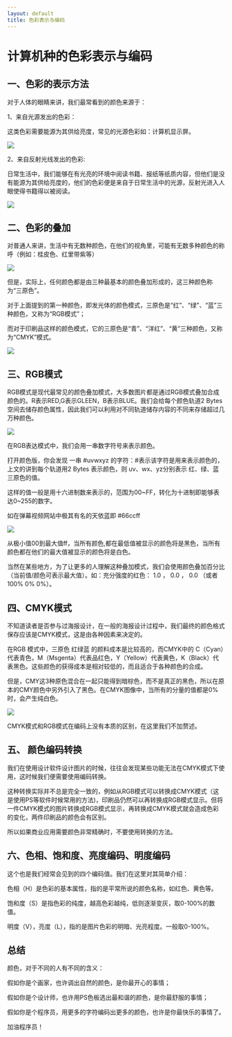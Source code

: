 ```yaml
---
layout: default
title: 色彩表示与编码
---
```


# 计算机种的色彩表示与编码

## 一、色彩的表示方法

对于人体的眼睛来讲，我们最常看到的颜色来源于：

1、来自光源发出的色彩：

这类色彩需要能源为其供给亮度，常见的光源色彩如：计算机显示屏。

![](http://img1.jc001.cn/img/601/1221601/1224560069763.jpg)

2、来自反射光线发出的色彩:

日常生活中，我们能够在有光亮的环境中阅读书籍、报纸等纸质内容，但他们是没有能源为其供给亮度的，他们的色彩便是来自于日常生活中的光源，反射光进入人眼使得书籍得以被阅读。

![](https://goss4.vcg.com/creative/vcg/800/version23/VCG4178485520.jpg)

## 二、色彩的叠加

对普通人来讲，生活中有无数种颜色，在他们的视角里，可能有无数多种颜色的称呼（例如：桂皮色、红里带紫等）

![](https://b-ssl.duitang.com/uploads/item/201602/04/20160204135859_ySxJf.thumb.700_0.jpeg)

但是，实际上，任何颜色都是由三种最基本的颜色叠加形成的，这三种颜色称为“三原色”。

 
对于上面提到的第一种颜色，即发光体的颜色模式，三原色是“红”、“绿”、“蓝”三种颜色，又称为“RGB模式”； 

而对于印刷品这样的颜色模式，它的三原色是“青”、“洋红”、“黄”三种颜色，又称为“CMYK”模式。

![](http://pic35.photophoto.cn/20150510/0021033820077308_b.jpg)

## 三、RGB模式

RGB模式是现代最常见的颜色叠加模式，大多数图片都是通过RGB模式叠加合成颜色的。R表示RED,G表示GLEEN，B表示BLUE。我们会给每个颜色轨道2 Bytes空间去储存颜色属性，因此我们可以利用对不同轨道储存内容的不同来存储超过几万种颜色。

![](https://b-ssl.duitang.com/uploads/item/201602/04/20160204135859_ySxJf.thumb.700_0.jpeg)

在RGB表达模式中，我们会用一串数字符号来表示颜色。

打开颜色版，你会发现 一串 #uvwxyz 的字符：#表示该字符是用来表示颜色的，上文的讲到每个轨道用2 Bytes 表示颜色，则 uv、wx、yz分别表示 红、绿、蓝 三原色的值。

这样的值一般是用十六进制数来表示的，范围为00~FF，转化为十进制即能够表达0~255的数字。

如在弹幕视频网站中极其有名的天依蓝即 #66ccff

![](http://www.investbank.com.cn/ueditor/asp/upload/image/20170620/14979311308682020.jpg)

从极小值00到最大值ff，当所有颜色,都在最低值被显示的颜色将是黑色，当所有颜色都在他们的最大值被显示的颜色将是白色。

当然在某些地方，为了让更多的人理解这种叠加模式，我们会使用颜色叠加百分比（当前值/颜色可表示最大值）。如：充分强度的红色： 1.0 ， 0.0 ， 0.0 （或者 100% 0% 0%）。

## 四、CMYK模式

不知道读者是否参与过海报设计，在一般的海报设计过程中，我们最终的颜色格式保存应该是CMYK模式，这是由各种因素来决定的。

在RGB 模式中，三原色 红绿蓝 的颜料成本是比较高的，而CMYK中的 C（Cyan）代表青色，M（Msgenta）代表品红色，Y（Yellow）代表黄色，K（Black）代表黑色。这些颜色的获得成本是相对较低的，而且适合于各种颜色的合成。

但是，CMY这3种原色混合在一起只能得到暗棕色，而不是真正的黑色，所以在原本的CMY颜色中另外引入了黑色。在CMYK图像中，当所有的分量的值都是0%时，会产生纯白色。

![](http://pic24.photophoto.cn/20120925/0008020273473059_b.jpg)

CMYK模式和RGB模式在编码上没有本质的区别，在这里我们不加赘述。

## 五、 颜色编码转换

我们在使用设计软件设计图片的时候，往往会发现某些功能无法在CMYK模式下使用，这时候我们便需要使用编码转换。

这种转换实际并不总是完全一致的，例如从RGB模式可以转换成CMYK模式（这是使用PS等软件时候常用的方法)，印刷品仍然可以再转换成RGB模式显示。但将一件CMYK模式的图片转换成RGB模式显示，再转换成CMYK模式就会造成色彩的变化，两件印刷品的颜色会有区别。

所以如果商业应用需要颜色非常精确时，不要使用转换的方法。

## 六、色相、饱和度、亮度编码、明度编码

这个也是我们经常会见到的四个编码值。我们在这里对其简单介绍：

色相（H）是色彩的基本属性，指的是平常所说的颜色名称，如红色、黄色等。 

饱和度（S）是指色彩的纯度，越高色彩越纯，低则逐渐变灰，取0-100%的数值。 

明度（V），亮度（L），指的是图片色彩的明暗、光亮程度。一般取0-100%。 

## 总结

颜色，对于不同的人有不同的含义：

假如你是个画家，也许调出自然的颜色，是你最开心的事情；

假如你是个设计师，也许用PS色板选出最和谐的颜色，是你最舒服的事情；

假如你是个程序员，用更多的字符编码出更多的颜色，也许是你最快乐的事情了。

加油程序员！